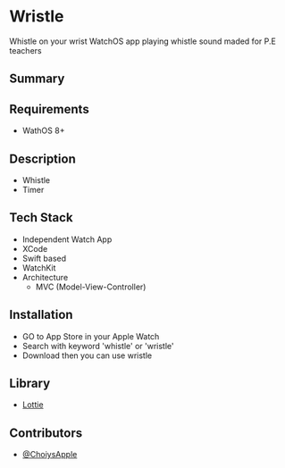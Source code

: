 # Wristle
Whistle on your wrist
WatchOS app playing whistle sound maded for P.E teachers


## Summary


## Requirements
- WathOS 8+

## Description
- Whistle
- Timer

## Tech Stack
* Independent Watch App
* XCode
* Swift based
* WatchKit
* Architecture
  * MVC (Model-View-Controller)

## Installation
- GO to App Store in your Apple Watch 
- Search with keyword 'whistle' or 'wristle'
- Download then you can use wristle

## Library
* [Lottie](https://airbnb.design/lottie/)

## Contributors
  * [@ChoiysApple](https://github.com/ChoiysApple)

